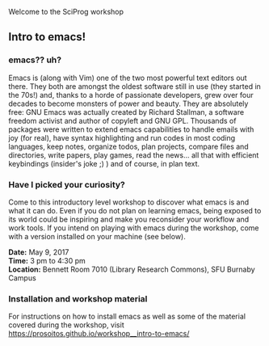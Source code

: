 Welcome to the SciProg workshop
## Intro to emacs!

### emacs?? uh?

Emacs is (along with Vim) one of the two most powerful text editors out there. They both are amongst the oldest software still in use (they started in the 70s!) and, thanks to a horde of passionate developers, grew over four decades to become monsters of power and beauty. They are absolutely free: GNU Emacs was actually created by Richard Stallman, a software freedom activist and author of copyleft and GNU GPL. Thousands of packages were written to extend emacs capabilities to handle emails with joy (for real), have syntax highlighting and run codes in most coding languages, keep notes, organize todos, plan projects, compare files and directories, write papers, play games, read the news... all that with efficient keybindings (insider's joke ;) ) and of course, in plan text.

### Have I picked your curiosity?

Come to this introductory level workshop to discover what emacs is and what it can do. Even if you do not plan on learning emacs, being exposed to its world could be inspiring and make you reconsider your workflow and work tools. If you intend on playing with emacs during the workshop, come with a version installed on your machine (see below).

**Date:** May 9, 2017  
**Time:** 3 pm to 4:30 pm  
**Location:** Bennett Room 7010 (Library Research Commons), SFU Burnaby Campus

### Installation and workshop material

For instructions on how to install emacs as well as some of the material covered during the workshop, visit https://prosoitos.github.io/workshop__intro-to-emacs/
